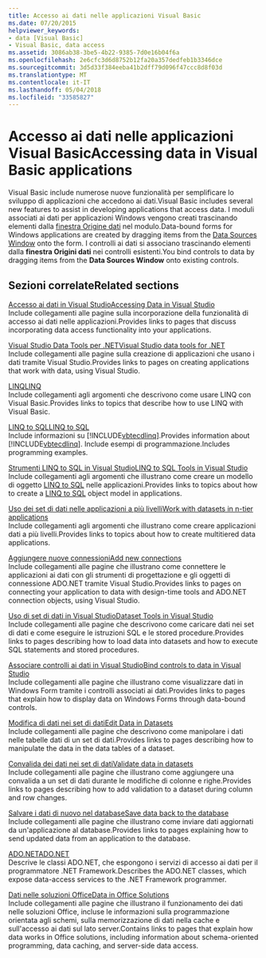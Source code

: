 ```yaml
---
title: Accesso ai dati nelle applicazioni Visual Basic
ms.date: 07/20/2015
helpviewer_keywords:
- data [Visual Basic]
- Visual Basic, data access
ms.assetid: 3086ab38-3be5-4b22-9385-7d0e16b04f6a
ms.openlocfilehash: 2e6cfc3d6d8752b12fa20a357dedfeb1b3346dce
ms.sourcegitcommit: 3d5d33f384eeba41b2dff79d096f47ccc8d8f03d
ms.translationtype: MT
ms.contentlocale: it-IT
ms.lasthandoff: 05/04/2018
ms.locfileid: "33585827"
---
```

# <a name="accessing-data-in-visual-basic-applications"></a><span data-ttu-id="4d349-102">Accesso ai dati nelle applicazioni Visual Basic</span><span class="sxs-lookup"><span data-stu-id="4d349-102">Accessing data in Visual Basic applications</span></span>
<span data-ttu-id="4d349-103">Visual Basic include numerose nuove funzionalità per semplificare lo sviluppo di applicazioni che accedono ai dati.</span><span class="sxs-lookup"><span data-stu-id="4d349-103">Visual Basic includes several new features to assist in developing applications that access data.</span></span> <span data-ttu-id="4d349-104">I moduli associati ai dati per applicazioni Windows vengono creati trascinando elementi dalla [finestra Origine dati](/visualstudio/data-tools/add-new-data-sources) nel modulo.</span><span class="sxs-lookup"><span data-stu-id="4d349-104">Data-bound forms for Windows applications are created by dragging items from the [Data Sources Window](/visualstudio/data-tools/add-new-data-sources) onto the form.</span></span> <span data-ttu-id="4d349-105">I controlli ai dati si associano trascinando elementi dalla **finestra Origini dati** nei controlli esistenti.</span><span class="sxs-lookup"><span data-stu-id="4d349-105">You bind controls to data by dragging items from the **Data Sources Window** onto existing controls.</span></span>  
  
## <a name="related-sections"></a><span data-ttu-id="4d349-106">Sezioni correlate</span><span class="sxs-lookup"><span data-stu-id="4d349-106">Related sections</span></span>  
 [<span data-ttu-id="4d349-107">Accesso ai dati in Visual Studio</span><span class="sxs-lookup"><span data-stu-id="4d349-107">Accessing Data in Visual Studio</span></span>](/visualstudio/data-tools/)  
 <span data-ttu-id="4d349-108">Include collegamenti alle pagine sulla incorporazione della funzionalità di accesso ai dati nelle applicazioni.</span><span class="sxs-lookup"><span data-stu-id="4d349-108">Provides links to pages that discuss incorporating data access functionality into your applications.</span></span>

 [<span data-ttu-id="4d349-109">Visual Studio Data Tools per .NET</span><span class="sxs-lookup"><span data-stu-id="4d349-109">Visual Studio data tools for .NET</span></span>](/visualstudio/data-tools/visual-studio-data-tools-for-dotnet)  
 <span data-ttu-id="4d349-110">Include collegamenti alle pagine sulla creazione di applicazioni che usano i dati tramite Visual Studio.</span><span class="sxs-lookup"><span data-stu-id="4d349-110">Provides links to pages on creating applications that work with data, using Visual Studio.</span></span>  
  
 [<span data-ttu-id="4d349-111">LINQ</span><span class="sxs-lookup"><span data-stu-id="4d349-111">LINQ</span></span>](../../visual-basic/programming-guide/language-features/linq/index.md)  
 <span data-ttu-id="4d349-112">Include collegamenti agli argomenti che descrivono come usare LINQ con Visual Basic.</span><span class="sxs-lookup"><span data-stu-id="4d349-112">Provides links to topics that describe how to use LINQ with Visual Basic.</span></span>  
  
 [<span data-ttu-id="4d349-113">LINQ to SQL</span><span class="sxs-lookup"><span data-stu-id="4d349-113">LINQ to SQL</span></span>](../../framework/data/adonet/sql/linq/index.md)  
 <span data-ttu-id="4d349-114">Include informazioni su [!INCLUDE[vbtecdlinq](~/includes/vbtecdlinq-md.md)].</span><span class="sxs-lookup"><span data-stu-id="4d349-114">Provides information about [!INCLUDE[vbtecdlinq](~/includes/vbtecdlinq-md.md)].</span></span> <span data-ttu-id="4d349-115">Include esempi di programmazione.</span><span class="sxs-lookup"><span data-stu-id="4d349-115">Includes programming examples.</span></span>  
  
 [<span data-ttu-id="4d349-116">Strumenti LINQ to SQL in Visual Studio</span><span class="sxs-lookup"><span data-stu-id="4d349-116">LINQ to SQL Tools in Visual Studio</span></span>](/visualstudio/data-tools/linq-to-sql-tools-in-visual-studio2)  
 <span data-ttu-id="4d349-117">Include collegamenti agli argomenti che illustrano come creare un modello di oggetto [LINQ to SQL](../../framework/data/adonet/sql/linq/index.md) nelle applicazioni.</span><span class="sxs-lookup"><span data-stu-id="4d349-117">Provides links to topics about how to create a [LINQ to SQL](../../framework/data/adonet/sql/linq/index.md) object model in applications.</span></span>  
  
 [<span data-ttu-id="4d349-118">Uso dei set di dati nelle applicazioni a più livelli</span><span class="sxs-lookup"><span data-stu-id="4d349-118">Work with datasets in n-tier applications</span></span>](/visualstudio/data-tools/work-with-datasets-in-n-tier-applications)  
 <span data-ttu-id="4d349-119">Include collegamenti agli argomenti che illustrano come creare applicazioni dati a più livelli.</span><span class="sxs-lookup"><span data-stu-id="4d349-119">Provides links to topics about how to create multitiered data applications.</span></span>  
     
 [<span data-ttu-id="4d349-120">Aggiungere nuove connessioni</span><span class="sxs-lookup"><span data-stu-id="4d349-120">Add new connections</span></span>](/visualstudio/data-tools/add-new-connections)  
 <span data-ttu-id="4d349-121">Include collegamenti alle pagine che illustrano come connettere le applicazioni ai dati con gli strumenti di progettazione e gli oggetti di connessione ADO.NET tramite Visual Studio.</span><span class="sxs-lookup"><span data-stu-id="4d349-121">Provides links to pages on connecting your application to data with design-time tools and ADO.NET connection objects, using Visual Studio.</span></span>  

 [<span data-ttu-id="4d349-122">Uso di set di dati in Visual Studio</span><span class="sxs-lookup"><span data-stu-id="4d349-122">Dataset Tools in Visual Studio</span></span>](/visualstudio/data-tools/dataset-tools-in-visual-studio)  
 <span data-ttu-id="4d349-123">Include collegamenti alle pagine che descrivono come caricare dati nei set di dati e come eseguire le istruzioni SQL e le stored procedure.</span><span class="sxs-lookup"><span data-stu-id="4d349-123">Provides links to pages describing how to load data into datasets and how to execute SQL statements and stored procedures.</span></span>  
  
 [<span data-ttu-id="4d349-124">Associare controlli ai dati in Visual Studio</span><span class="sxs-lookup"><span data-stu-id="4d349-124">Bind controls to data in Visual Studio</span></span>](/visualstudio/data-tools/bind-controls-to-data-in-visual-studio)  
 <span data-ttu-id="4d349-125">Include collegamenti alle pagine che illustrano come visualizzare dati in Windows Form tramite i controlli associati ai dati.</span><span class="sxs-lookup"><span data-stu-id="4d349-125">Provides links to pages that explain how to display data on Windows Forms through data-bound controls.</span></span>  
  
 [<span data-ttu-id="4d349-126">Modifica di dati nei set di dati</span><span class="sxs-lookup"><span data-stu-id="4d349-126">Edit Data in Datasets</span></span>](/visualstudio/data-tools/edit-data-in-datasets)  
 <span data-ttu-id="4d349-127">Include collegamenti alle pagine che descrivono come manipolare i dati nelle tabelle dati di un set di dati.</span><span class="sxs-lookup"><span data-stu-id="4d349-127">Provides links to pages describing how to manipulate the data in the data tables of a dataset.</span></span>  
  
 [<span data-ttu-id="4d349-128">Convalida dei dati nei set di dati</span><span class="sxs-lookup"><span data-stu-id="4d349-128">Validate data in datasets</span></span>](/visualstudio/data-tools/validate-data-in-datasets)  
 <span data-ttu-id="4d349-129">Include collegamenti alle pagine che illustrano come aggiungere una convalida a un set di dati durante le modifiche di colonne e righe.</span><span class="sxs-lookup"><span data-stu-id="4d349-129">Provides links to pages describing how to add validation to a dataset during column and row changes.</span></span>  
  
 [<span data-ttu-id="4d349-130">Salvare i dati di nuovo nel database</span><span class="sxs-lookup"><span data-stu-id="4d349-130">Save data back to the database</span></span>](/visualstudio/data-tools/save-data-back-to-the-database)  
 <span data-ttu-id="4d349-131">Include collegamenti alle pagine che illustrano come inviare dati aggiornati da un'applicazione al database.</span><span class="sxs-lookup"><span data-stu-id="4d349-131">Provides links to pages explaining how to send updated data from an application to the database.</span></span>  
  
 [<span data-ttu-id="4d349-132">ADO.NET</span><span class="sxs-lookup"><span data-stu-id="4d349-132">ADO.NET</span></span>](../../framework/data/adonet/index.md)  
 <span data-ttu-id="4d349-133">Descrive le classi ADO.NET, che espongono i servizi di accesso ai dati per il programmatore .NET Framework.</span><span class="sxs-lookup"><span data-stu-id="4d349-133">Describes the ADO.NET classes, which expose data-access services to the .NET Framework programmer.</span></span>

 [<span data-ttu-id="4d349-134">Dati nelle soluzioni Office</span><span class="sxs-lookup"><span data-stu-id="4d349-134">Data in Office Solutions</span></span>](https://msdn.microsoft.com/library/xx069ybh)  
 <span data-ttu-id="4d349-135">Include collegamenti alle pagine che illustrano il funzionamento dei dati nelle soluzioni Office, incluse le informazioni sulla programmazione orientata agli schemi, sulla memorizzazione di dati nella cache e sull'accesso ai dati sul lato server.</span><span class="sxs-lookup"><span data-stu-id="4d349-135">Contains links to pages that explain how data works in Office solutions, including information about schema-oriented programming, data caching, and server-side data access.</span></span>
